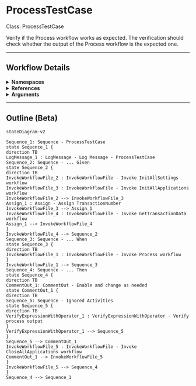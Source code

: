 # ProcessTestCase
Class: ProcessTestCase

Verify if the Process workflow works as expected.
The verification should check whether the output of the Process workflow is the expected one.

<hr />

## Workflow Details
<details>
    <summary>
    <b>Namespaces</b>
    </summary>

    - Microsoft.VisualBasic
- Microsoft.VisualBasic.Activities
- System
- System.Activities
- System.Activities.DynamicUpdate
- System.Activities.Expressions
- System.Activities.Statements
- System.Activities.Validation
- System.Activities.XamlIntegration
- System.Collections
- System.Collections.Generic
- System.Collections.ObjectModel
- System.Data
- System.Diagnostics
- System.Drawing
- System.IO
- System.Linq
- System.Linq.Expressions
- System.Net.Mail
- System.Runtime.Serialization
- System.Text
- System.Windows.Markup
- System.Xml
- System.Xml.Linq
- UiPath.Core
- UiPath.Core.Activities
- UiPath.Shared.Activities
- UiPath.Testing
- UiPath.Testing.Activities


</details>
<details>
    <summary>
    <b>References</b>
    </summary>

    - Microsoft.CSharp
- Microsoft.VisualBasic
- PresentationCore
- PresentationFramework
- System
- System.Activities
- System.ComponentModel
- System.ComponentModel.Composition
- System.ComponentModel.Primitives
- System.ComponentModel.TypeConverter
- System.Core
- System.Data
- System.Data.Common
- System.Drawing
- System.Linq
- System.ObjectModel
- System.Private.CoreLib
- System.Private.Xml
- System.Runtime.Serialization
- System.ServiceModel
- System.ServiceModel.Activities
- System.ValueTuple
- System.Xaml
- System.Xml
- System.Xml.Linq
- UiPath.Excel
- UiPath.Excel.Activities
- UiPath.System.Activities
- UiPath.Testing
- UiPath.Testing.Activities
- UiPath.Workflow
- WindowsBase


</details>
<details>
    <summary>
    <b>Arguments</b>
    </summary>

    <table><tr><th>Name</th><th>Direction</th><th>Type</th><th>Description</th></tr></table>
    
</details>

<hr />

## Outline (Beta)

```mermaid
stateDiagram-v2

Sequence_1: Sequence - ProcessTestCase
state Sequence_1 {
direction TB
LogMessage_1 : LogMessage - Log Message - ProcessTestCase
Sequence_2: Sequence - ... Given
state Sequence_2 {
direction TB
InvokeWorkflowFile_2 : InvokeWorkflowFile - Invoke InitAllSettings workflow
InvokeWorkflowFile_3 : InvokeWorkflowFile - Invoke InitAllApplications workflow
InvokeWorkflowFile_2 --> InvokeWorkflowFile_3
Assign_1 : Assign - Assign TransactionNumber
InvokeWorkflowFile_3 --> Assign_1
InvokeWorkflowFile_4 : InvokeWorkflowFile - Invoke GetTransactionData workflow
Assign_1 --> InvokeWorkflowFile_4
}
InvokeWorkflowFile_4 --> Sequence_2
Sequence_3: Sequence - ... When
state Sequence_3 {
direction TB
InvokeWorkflowFile_1 : InvokeWorkflowFile - Invoke Process workflow
}
InvokeWorkflowFile_1 --> Sequence_3
Sequence_4: Sequence - ... Then
state Sequence_4 {
direction TB
CommentOut_1: CommentOut - Enable and change as needed
state CommentOut_1 {
direction TB
Sequence_5: Sequence - Ignored Activities
state Sequence_5 {
direction TB
VerifyExpressionWithOperator_1 : VerifyExpressionWithOperator - Verify process output
}
VerifyExpressionWithOperator_1 --> Sequence_5
}
Sequence_5 --> CommentOut_1
InvokeWorkflowFile_5 : InvokeWorkflowFile - Invoke CloseAllApplications workflow
CommentOut_1 --> InvokeWorkflowFile_5
}
InvokeWorkflowFile_5 --> Sequence_4
}
Sequence_4 --> Sequence_1
```